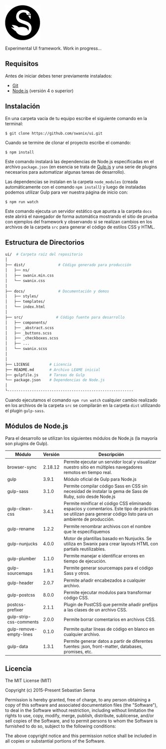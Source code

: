 
![Swanix UI](./docs/images/apple-touch-icon.png)

Experimental UI framework. Work in progress...

## Requisitos

Antes de iniciar debes tener previamente instalados:

- [Git](https://git-scm.com/)
- [Node.js](https://nodejs.org/) (versión 4 o superior)

## Instalación

En una carpeta vacía de tu equipo escribe el siguiente comando en la terminal:

```
$ git clone https://github.com/swanix/ui.git
```

Cuando se termine de clonar el proyecto escribe el comando:

```
$ npm install
```
Este comando instalará las dependencias de Node.js especificadas en el archivo `package.json` (en esencia se trata de [Gulp.js](http://gulpjs.com/) y una serie de plugins necesarios para automatizar algunas tareas de desarrollo).

Las dependencias se instalan en la carpeta `node_modules` (creada automáticamente con el comando `npm install`) y luego de instaladas podemos utilizar Gulp para ver nuestra página de inicio con:

```
$ npm run watch
```
Este comando ejecuta un servidor estático que apunta a la carpeta `docs` este abrirá el navegador de forma automática mostrando el sitio de prueba con ejemplos del framework y observando si se realizan cambios en los archivos de la carpeta `src` para generar el código de estilos CSS y HTML.

## Estructura de Directorios

```sh
ui/  # Carpeta raíz del repositorio
│
├── dist/               # Código generado para producción         
│   ├── ns/  
│   ├── swanix.min.css    
│   └── swanix.css
│
├── docs/               # Documentación y demos     
│   ├── styles/
│   ├── templates/         
│   └── index.html
│       
├── src/               # Código fuente para desarrollo      
│   ├── components/
│   ├── _abstract.scss        
│   ├── _buttons.scss   
│   ├── _checkboxes.scss  
│   ├── ... 
│   └── swanix.scss
│ 
│       
├── LICENSE         # Licencia
├── README.md       # Archivo LEAME inicial
├── gulpfile.js     # Tareas de Gulp
└── package.json    # Dependencias de Node.js
│
└---------------------------------------------------------
```

Cuando ejecutamos el comando `npm run watch` cualquier cambio realizado en los archivos de la carpeta `src` se compilarán en la carpeta `dist` utilizando el plugin `gulp-sass`.


## Módulos de Node.js

Para el desarrollo se utilizan los siguientes módulos de Node.js (la mayoría son plugins de Gulp).

|Módulo|Versión|Descripción|
|--- |--- |--- |
|browser-sync|2.18.12|Permite ejecutar un servidor local y visualizar nuestro sitio en múltiples navegadores remotos en tiempo real.|
|gulp|3.9.1|Módulo oficial de Gulp para Node.js|
|gulp-sass|3.1.0|Permite compilar código Sass en CSS sin necesidad de instalar la gema de Sass de Ruby, solo desde Node.js|
|gulp-clean-css|3.4.1|Permite minificar el código CSS eliminando espacios y comentarios. Este tipo de prácticas se utilizan para generar código listo para un ambiente de producción.|
|gulp-rename|1.2.2|Permite renombrar archivos con el nombre que le especifiquemos|
|gulp-nunjucks|4.0.0|Motor de plantillas basado en Nunjucks. Se utiliza en Swanix para crear layouts HTML con partials reutilizables. |
|gulp-plumber|1.1.0|Permite manejar e identificar errores en tiempo de ejecución.|
|gulp-sourcemaps|1.9.1|Permite generar sourcemaps para el código Sass y otros.|
|gulp-header|2.0.7|Permite añadir encabezados a cualquier archivo.|
|gulp-postcss|8.0.0|Permite ejecutar modulos para transformar código CSS.|
|postcss-prefixer|2.1.1| Plugin de PostCSS que permite añadir prefijos a las clases de un archivo CSS.|
|gulp-strip-css-comments|2.0.0| Permite borrar comentarios en archivos CSS.|
|gulp-remove-empty-lines|0.1.0| Permite quitar líneas de código en blanco en cualquier archivo.|
|gulp-data|1.3.1| Permite generar datos a partir de diferentes fuentes: json, front-matter, databases, promises, etc.|


## Licencia

The MIT License (MIT)

Copyright (c) 2015-Present Sebastian Serna

Permission is hereby granted, free of charge, to any person obtaining a copy
of this software and associated documentation files (the "Software"), to deal
in the Software without restriction, including without limitation the rights
to use, copy, modify, merge, publish, distribute, sublicense, and/or sell
copies of the Software, and to permit persons to whom the Software is
furnished to do so, subject to the following conditions:

The above copyright notice and this permission notice shall be included in all
copies or substantial portions of the Software.
